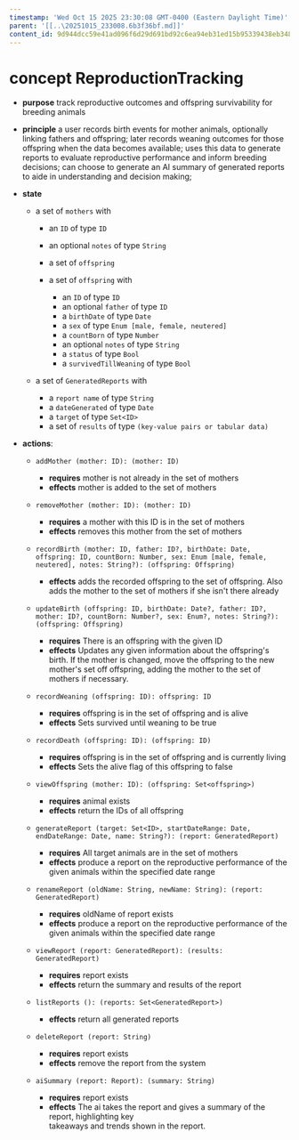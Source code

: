 ```yaml
---
timestamp: 'Wed Oct 15 2025 23:30:08 GMT-0400 (Eastern Daylight Time)'
parent: '[[..\20251015_233008.6b3f36bf.md]]'
content_id: 9d944dcc59e41ad096f6d29d691bd92c6ea94eb31ed15b95339438eb348a9272
---
```


# concept ReproductionTracking

* **purpose** track reproductive outcomes and offspring survivability for breeding animals

* **principle**
  a user records birth events for mother animals, optionally linking fathers and offspring;
  later records weaning outcomes for those offspring when the data becomes available;
  uses this data to generate reports to evaluate reproductive performance and inform breeding decisions;
  can choose to generate an AI summary of generated reports to aide in understanding and decision making;

* **state**
  * a set of `mothers` with
    * an `ID` of type `ID`

    * an optional `notes` of type `String`

    * a set of `offspring`

    * a set of `offspring` with
      * an `ID` of type `ID`
      * an optional `father` of type `ID`
      * a `birthDate` of type `Date`
      * a `sex` of type `Enum [male, female, neutered]`
      * a `countBorn` of type `Number`
      * an optional `notes` of type `String`
      * a `status` of type `Bool`
      * a `survivedTillWeaning` of type `Bool`

  * a set of `GeneratedReports` with
    * a `report name` of type `String`
    * a `dateGenerated` of type `Date`
    * a `target` of type `Set<ID>`
    * a set of `results` of type `(key-value pairs or tabular data)`

* **actions**:
  * `addMother (mother: ID): (mother: ID)`
    * **requires** mother is not already in the set of mothers
    * **effects** mother is added to the set of mothers

  * `removeMother (mother: ID): (mother: ID)`
    * **requires** a mother with this ID is in the set of mothers
    * **effects** removes this mother from the set of mothers

  * `recordBirth (mother: ID, father: ID?, birthDate: Date, offspring: ID, countBorn: Number, sex: Enum [male, female, neutered], notes: String?): (offspring: Offspring)`
    * **effects** adds the recorded offspring to the set of offspring. Also adds the mother to the set of mothers if she isn't there already

  * `updateBirth (offspring: ID, birthDate: Date?, father: ID?, mother: ID?, countBorn: Number?, sex: Enum?, notes: String?): (offspring: Offspring)`
    * **requires** There is an offspring with the given ID
    * **effects** Updates any given information about the offspring's birth. If the mother is changed, move the offspring to the new mother's set off offspring, adding the mother to the set of mothers if necessary.

  * `recordWeaning (offspring: ID): offspring: ID`
    * **requires** offspring is in the set of offspring and is alive
    * **effects** Sets survived until weaning to be true

  * `recordDeath (offspring: ID): (offspring: ID)`
    * **requires** offspring is in the set of offspring and is currently living
    * **effects** Sets the alive flag of this offspring to false

  * `viewOffspring (mother: ID): (offspring: Set<offspring>)`
    * **requires** animal exists
    * **effects** return the IDs of all offspring

  * `generateReport (target: Set<ID>, startDateRange: Date, endDateRange: Date, name: String?): (report: GeneratedReport)`
    * **requires** All target animals are in the set of mothers
    * **effects** produce a report on the reproductive performance of the given animals within the specified date range

  * `renameReport (oldName: String, newName: String): (report: GeneratedReport)`
    * **requires** oldName of report exists
    * **effects** produce a report on the reproductive performance of the given animals within the specified date range

  * `viewReport (report: GeneratedReport): (results: GeneratedReport)`
    * **requires** report exists
    * **effects** return the summary and results of the report

  * `listReports (): (reports: Set<GeneratedReport>)`
    * **effects** return all generated reports

  * `deleteReport (report: String)`
    * **requires** report exists
    * **effects** remove the report from the system

  * `aiSummary (report: Report): (summary: String)`
    * **requires** report exists
    * **effects** The ai takes the report and gives a summary of the report, highlighting key\
      takeaways and trends shown in the report.

